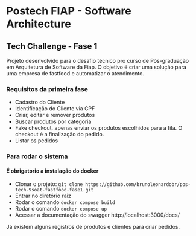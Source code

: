 <h1>Postech FIAP - Software Architecture</h1>
<h2>Tech Challenge - Fase 1</h2>

Projeto desenvolvido para o desafio técnico pro curso de Pós-graduação em Arquitetura de Software da Fiap. O objetivo é criar uma solução para uma empresa de fastfood e automatizar o atendimento.

### Requisitos da primeira fase

- Cadastro do Cliente
- Identificação do Cliente via CPF
- Criar, editar e remover produtos
- Buscar produtos por categoria
- Fake checkout, apenas enviar os produtos escolhidos para a fila. O checkout é a finalização do pedido.
- Listar os pedidos

### Para rodar o sistema

#### É obrigatorio a instalação do docker

- Clonar o projeto: `git clone https://github.com/brunoleonardobr/pos-tech-9soat-fastfood-fase1.git`
- Entrar no diretório raiz
- Rodar o comando `docker compose build`
- Rodar o comando `docker compose up`
- Acessar a documentação do swagger http://localhost:3000/docs/

Já existem alguns registros de produtos e clientes para criar pedidos.
